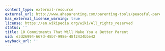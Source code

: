 ```yaml
---
content_type: external-resource
external_url: http://www.ahaparenting.com/parenting-tools/peaceful-parenting/resolutions-better-parent
has_external_license_warning: true
license: https://en.wikipedia.org/wiki/All_rights_reserved
status: ''
title: 10 Commitments That Will Make You a Better Parent
uid: e3d26994-667d-48b7-998e-48f2434bbe42
wayback_url: ''
---
```

